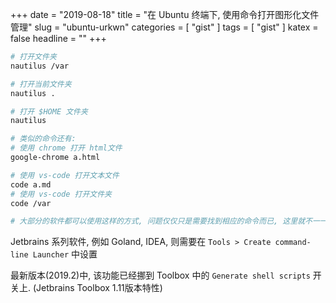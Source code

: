 +++
date = "2019-08-18"
title = "在 Ubuntu 终端下, 使用命令打开图形化文件管理"
slug = "ubuntu-urkwn"
categories = [ "gist" ]
tags = [ "gist" ]
katex = false
headline = ""
+++

```bash
# 打开文件夹 
nautilus /var

# 打开当前文件夹 
nautilus .

# 打开 $HOME 文件夹
nautilus

# 类似的命令还有:
# 使用 chrome 打开 html文件
google-chrome a.html

# 使用 vs-code 打开文本文件
code a.md
# 使用 vs-code 打开文件夹
code /var

# 大部分的软件都可以使用这样的方式, 问题仅仅只是需要找到相应的命令而已, 这里就不一一列举了
```

Jetbrains 系列软件, 例如 Goland, IDEA, 则需要在 `Tools > Create command-line Launcher` 中设置

最新版本(2019.2)中, 该功能已经挪到 Toolbox 中的 `Generate shell scripts` 开关上. (Jetbrains Toolbox 1.11版本特性)